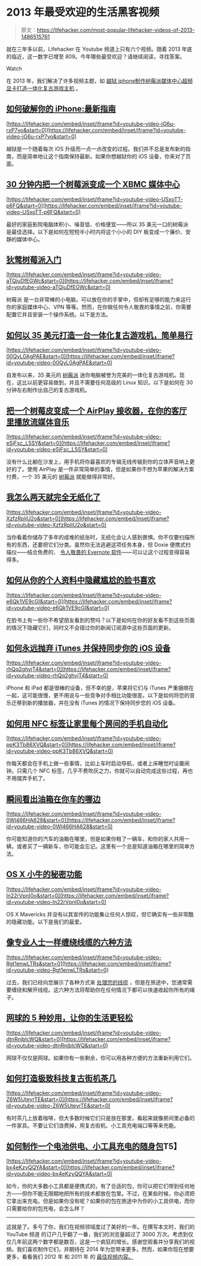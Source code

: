 # 2013 年最受欢迎的生活黑客视频

> 原文：<https://lifehacker.com/most-popular-lifehacker-videos-of-2013-1486515761>

就在三年多以前，Lifehacker 在 Youtube 频道上只有六个视频。随着 2013 年底的临近，这一数字已增至 809。今年哪些最受欢迎？请继续阅读，寻找答案。

Watch

在 2013 年，我们解决了许多视频主题，如 [越狱 iphone](https://lifehacker.com/how-to-jailbreak-your-iphone-the-always-up-to-date-gui-5771943)[制作树莓派媒体中心](http://lifehacker.com/turn-a-raspberry-pi-into-an-xbmc-media-center-in-under-5929913)[超频显卡](http://lifehacker.com/how-to-overclock-your-video-card-and-boost-your-gaming-30799346)[打造一体化复古游戏主机](http://lifehacker.com/how-to-turn-your-raspberry-pi-into-a-retro-game-console-498561192) 。

## [如何破解你的 iPhone:最新指南](https://lifehacker.com/how-to-jailbreak-your-iphone-the-always-up-to-date-gui-5771943)

 [https://lifehacker.com/embed/inset/iframe?id=youtube-video-jG6u-rxP7vo&start=0](https://lifehacker.com/embed/inset/iframe?id=youtube-video-jG6u-rxP7vo&start=0) 

越狱是一个随着每次 iOS 升级而一点一点改变的过程。我们并不总是发布新的指南，而是简单地让这个指南保持最新。如果你想越狱你的 iOS 设备，你来对了页面。

## [30 分钟内把一个树莓派变成一个 XBMC 媒体中心](http://lifehacker.com/turn-a-raspberry-pi-into-an-xbmc-media-center-in-under-5929913)

 [https://lifehacker.com/embed/inset/iframe?id=youtube-video-USxoTT-p6FQ&start=0](https://lifehacker.com/embed/inset/iframe?id=youtube-video-USxoTT-p6FQ&start=0) 

最好的家庭影院电脑体积小、噪音低、价格便宜——所以 35 美元一口的树莓派 是最佳选择。以下是如何在短短半小时内将这个小小的 DIY 板变成一个廉价、安静的媒体中心。

## [狄莺树莓派入门](http://lifehacker.com/a-beginners-guide-to-diying-with-the-raspberry-pi-5976912)

 [https://lifehacker.com/embed/inset/iframe?id=youtube-video-aTQjuDfEGWc&start=0](https://lifehacker.com/embed/inset/iframe?id=youtube-video-aTQjuDfEGWc&start=0) 

树莓派 是一台非常棒的小电脑，可以放在你的手掌中，但却有足够的能力来运行你的家庭媒体中心、VPN 等等。然而，在你做任何令人敬畏的事情之前，你需要配置它并且安装一个操作系统。以下是方法。

## [如何以 35 美元打造一台一体化复古游戏机，简单易行](http://lifehacker.com/how-to-turn-your-raspberry-pi-into-a-retro-game-console-498561192)

 [https://lifehacker.com/embed/inset/iframe?id=youtube-video-00QyL0AgPAE&start=0](https://lifehacker.com/embed/inset/iframe?id=youtube-video-00QyL0AgPAE&start=0) 

自发布以来，35 美元的 [树莓派](http://www.amazon.com/Raspberry-Pi-Model-Revision-512MB/dp/B009SQQF9C/?asc_campaign=InlineText&asc_refurl=https://lifehacker.com/most-popular-lifehacker-videos-of-2013-1486515761&asc_source=&tag=kinjalifehackerlink-20) 迷你电脑被誉为完美的一体化复古游戏机。现在，这比以前更容易做到，并且不需要任何高级的 Linux 知识。以下是如何在 30 分钟左右制作出自己的复古游戏机。

## [把一个树莓皮变成一个 AirPlay 接收器，在你的客厅里播放流媒体音乐](http://lifehacker.com/turn-a-raspberry-pi-into-an-airplay-receiver-for-stream-5978594)

 [https://lifehacker.com/embed/inset/iframe?id=youtube-video-eSjFsc_L5SY&start=0](https://lifehacker.com/embed/inset/iframe?id=youtube-video-eSjFsc_L5SY&start=0) 

没有什么比躺在沙发上，用手机将你最喜欢的专辑无线传输到你的立体声音响上更好的了。使用 AirPlay 是一件非常简单的事情，但是如果你不想为苹果的解决方案付费，一个 35 美元的 [树莓派](http://www.amazon.com/Raspberry-Pi-Model-Revision-512MB/dp/B009SQQF9C/?asc_campaign=InlineText&asc_refurl=https://lifehacker.com/most-popular-lifehacker-videos-of-2013-1486515761&asc_source=&tag=kinjalifehackerlink-20) 就能做得非常好。

## [我怎么两天就完全无纸化了](http://lifehacker.com/how-i-went-completely-paperless-in-two-days-5973033)

 [https://lifehacker.com/embed/inset/iframe?id=youtube-video-XzfzRpIjU2o&start=0](https://lifehacker.com/embed/inset/iframe?id=youtube-video-XzfzRpIjU2o&start=0) 

当你看着你储存了多年的成堆的纸张时，无纸化会让人感到畏惧。你不仅要扫描所有的东西，还要把它们分类。虽然你无法逃避这项任务本身，但 Doxie 便携式扫描仪——结合免费的、 [令人敬畏的 Evernote 软件](https://lifehacker.com/whats-all-the-fuss-about-evernote-should-i-be-using-it-5964285)——可以让这个过程变得容易得多。

## [如何从你的个人资料中隐藏尴尬的脸书喜欢](http://lifehacker.com/how-to-hide-embarrassing-facebook-likes-from-your-profi-5980029)

 [https://lifehacker.com/embed/inset/iframe?id=youtube-video-e6Qk1VE9cGI&start=0](https://lifehacker.com/embed/inset/iframe?id=youtube-video-e6Qk1VE9cGI&start=0) 

在脸书上有一些你不希望朋友看到的赞吗？以下是如何在你的好友看不到这些页面的情况下隐藏它们，同时又不会错过你的新闻订阅源中这些页面的更新。

## [如何永远抛弃 iTunes 并保持同步你的 iOS 设备](http://lifehacker.com/how-to-ditch-itunes-forever-and-keep-syncing-your-ios-d-505568915)

 [https://lifehacker.com/embed/inset/iframe?id=youtube-video-rhQq2ghvjT4&start=0](https://lifehacker.com/embed/inset/iframe?id=youtube-video-rhQq2ghvjT4&start=0) 

iPhone 和 iPad 都是很棒的设备，但不幸的是，苹果将它们与 iTunes 严重捆绑在一起，这可能很慢，更不用说与一些竞争对手相比功能很差。以下是如何将您的音乐迁移到新的播放器，并在没有 iTunes 的情况下保持同步您的 iOS 设备。

## [如何用 NFC 标签让家里每个房间的手机自动化](http://lifehacker.com/how-to-automate-your-phone-for-every-room-in-the-house-473409963)

 [https://lifehacker.com/embed/inset/iframe?id=youtube-video-ppK3Tb86XVQ&start=0](https://lifehacker.com/embed/inset/iframe?id=youtube-video-ppK3Tb86XVQ&start=0) 

你每天都会在手机上做一些事情，比如上车时启动导航，或者上床睡觉时设置闹钟。只需几个 NFC 标签，几乎不费吹灰之力，你就可以自动完成这些过程，再也不用摆弄手机了。

## [瞬间看出油箱在你车的哪边](http://lifehacker.com/instantly-see-which-side-of-your-car-the-gas-tank-is-on-1174049329)

 [https://lifehacker.com/embed/inset/iframe?id=youtube-video-0Wl466HA628&start=0](https://lifehacker.com/embed/inset/iframe?id=youtube-video-0Wl466HA628&start=0) 

你可能知道你的汽车的油箱在哪里，但是如果你租了一辆车，和你的家人共用一辆，或者买了一辆新车，你可能会忘记。这里有一个总是知道油箱在哪里的简单方法。

## [OS X 小牛的秘密功能](http://lifehacker.com/the-secret-features-of-os-x-mavericks-1449693891)

 [https://lifehacker.com/embed/inset/iframe?id=youtube-video-ln22rVpnI0o&start=0](https://lifehacker.com/embed/inset/iframe?id=youtube-video-ln22rVpnI0o&start=0) 

OS X Mavericks 并没有以其宣传的功能集让任何人惊叹，但它确实有一些非常酷的隐藏功能。以下是我们的最爱。

## [像专业人士一样缠绕线缆的六种方法](http://lifehacker.com/six-ways-to-wrap-your-cables-like-a-pro-1443520196)

 [https://lifehacker.com/embed/inset/iframe?id=youtube-video-Rgt1enwLTRs&start=0](https://lifehacker.com/embed/inset/iframe?id=youtube-video-Rgt1enwLTRs&start=0) 

过去，我们已经向您展示了各种方式来 [处理您的线缆](http://lifehacker.com/tag/cable-management) ，但是在旅途中，您通常需要缠绕和解开线缆。这六种方法将帮助你在任何情况下都可以快速收起你所有的绳子。

## [网球的 5 种妙用，让你的生活更轻松](http://lifehacker.com/5-clever-uses-for-tennis-balls-that-will-make-your-life-1467902773)

 [https://lifehacker.com/embed/inset/iframe?id=youtube-video-dtnRnjblcWQ&start=0](https://lifehacker.com/embed/inset/iframe?id=youtube-video-dtnRnjblcWQ&start=0) 

网球不仅仅是网球。如果你有一些剩余，你可以用各种方便的方法重新利用它们。

## [**如何打造极致科技复古街机茶几**](http://lifehacker.com/how-to-create-the-ultimate-tech-infused-retro-arcade-co-521331796)

 [https://lifehacker.com/embed/inset/iframe?id=youtube-video-Z6W5UteyrTE&start=0](https://lifehacker.com/embed/inset/iframe?id=youtube-video-Z6W5UteyrTE&start=0) 

有时茶几上放着咖啡，但大多数时候它们只是放在那里，看起来就像房间里必备的一件家具。不要让它们浪费掉，用复古街机、小工具充电端口等等来充能。

## [**如何制作一个电池供电、小工具充电的随身包**](http://lifehacker.com/how-to-make-a-battery-powered-gadget-charging-go-bag-1440972636)T5】

 [https://lifehacker.com/embed/inset/iframe?id=youtube-video-bx4eKzyQQYA&start=0](https://lifehacker.com/embed/inset/iframe?id=youtube-video-bx4eKzyQQYA&start=0) 

如今，你的大多数小工具都是便携式的，有了合适的包，你可以把它们带到任何地方——但你不能无限期地把所有的技术都放在包里。不过，在某些时候，你必须把它拿出来充电。但是如果你没有呢？如果你的包在旅途中为你的小工具供电，而你只需要给你的包充电，会怎么样？

* * *

这就是了。多亏了你，我们在视频领域度过了美好的一年。在撰写本文时，我们的 YouTube 频道 的订户几乎翻了一番，我们的浏览量超过了 3000 万次。考虑到仅仅几年前这两个数字都是数百，这是一个疯狂的增长。感谢您观看并分享我们的视频。我们喜欢制作它们，并期待在 2014 年为您带来更多。然而，如果你现在想要更多，看看我们 2012 年 和 2011 年 的 [最佳视频内容。](https://lifehacker.com/most-popular-lifehacker-videos-of-2012-5967386)